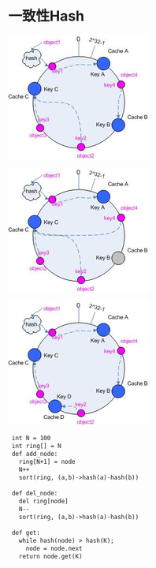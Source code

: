 

# 一致性Hash
![](一致性hash-1.png)


![](一致性Hash-2.png)

![](一致性Hash-3.png)



```
 int N = 100
 int ring[] = N
 def add_node:
   ring[N+1] = node
   N++
   sort(ring, (a,b)->hash(a)-hash(b))
 
 def del_node:
   del ring[node]
   N--
   sort(ring, (a,b)->hash(a)-hash(b))
 
 def get:
   while hash(node) > hash(K);
     node = node.next
   return node.get(K)
    
```



